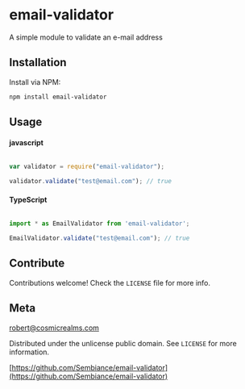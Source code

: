 # email-validator
A simple module to validate an e-mail address

## Installation
Install via NPM:

```bash
npm install email-validator

```

## Usage

#### javascript

```javascript

var validator = require("email-validator");

validator.validate("test@email.com"); // true

```

#### TypeScript

```typescript

import * as EmailValidator from 'email-validator';

EmailValidator.validate("test@email.com"); // true


```

## Contribute

Contributions welcome! Check the ``LICENSE`` file for more info.

## Meta

robert@cosmicrealms.com

Distributed under the unlicense public domain. See ``LICENSE`` for more information.

[https://github.com/Sembiance/email-validator](https://github.com/Sembiance/email-validator)
